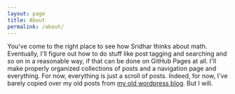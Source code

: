 ```yaml
---
layout: page
title: About
permalink: /about/
---
```


You've come to the right place to see how Sridhar thinks about math. Eventually, I'll figure out how to do stuff like post tagging and searching and so on in a reasonable way, if that can be done on GitHub Pages at all. I'll make properly organized collections of posts and a navigation page and everything. For now, everything is just a scroll of posts. Indeed, for now, I've barely copied over my old posts from [my old wordpress blog](https://howsridharthinks.wordpress.com). But I will.